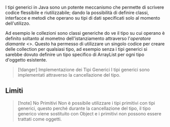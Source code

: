 I tipi generici in Java sono un potente meccanismo che permette di scrivere codice flessibile e riutilizzabile; dando la possibilità di definire classi, interfacce e metodi che operano su tipi di dati specificati solo al momento dell'utilizzo.

Ad esempio le collezioni sono classi generiche do ve il tipo su cui operano è definito soltanto al mometno dell'istanziamento attraverso l'*operatore diamante* <>. Questo ha permesso di utilizzare un singolo codice per creare delle collection per qualsiasi tipo, ad esempio senza i tipi generici si sarebbe dovuto definire un tipo specifico di ArrayList per ogni tipo d'oggetto esistente.

>[!danger] Implementazione dei Tipi Generici
>I tipi generici sono implementati attraverso la cancellazione del tipo.

## Limiti
>[!note] No Primitivi
>Non è possibile utilizzare i tipi primitivi con tipi generici, questo perché durante la cancellazione del tipo, il tipo generico viene sostituito con Object e i primitivi non possono essere trattati come oggetti.


